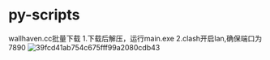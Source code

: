 # py-scripts
wallhaven.cc批量下载
1.下载后解压，运行main.exe
2.clash开启lan,确保端口为7890
![39fcd41ab754c675fff99a2080cdb43](https://github.com/kkifx/py-scripts/assets/91787778/053ca83f-9223-43de-bf7e-9a81bc7ec57a)
